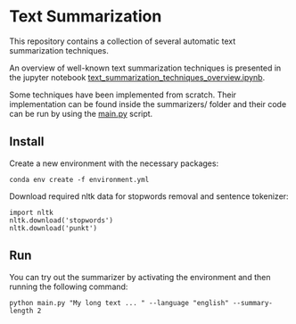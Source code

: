 # Text Summarization

This repository contains a collection of several automatic text summarization techniques.

An overview of well-known text summarization techniques is presented in the jupyter notebook [text_summarization_techniques_overview.ipynb](text_summarization_techniques_overview.ipynb).

Some techniques have been implemented from scratch. Their implementation can be found inside the summarizers/ folder and their code can be run by using the [main.py](main.py) script.

## Install

Create a new environment with the necessary packages:
```
conda env create -f environment.yml
```

Download required nltk data for stopwords removal and sentence tokenizer:
```
import nltk
nltk.download('stopwords')
nltk.download('punkt')
```

## Run

You can try out the summarizer by activating the environment and then running the following command:
```
python main.py "My long text ... " --language "english" --summary-length 2
```